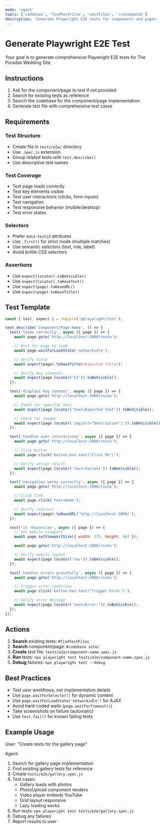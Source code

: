 ```yaml
---
mode: 'agent'
tools: ['codebase', 'findTestFiles', 'editFiles', 'runCommands']
description: 'Generate Playwright E2E tests for components and pages'
---
```


# Generate Playwright E2E Test

Your goal is to generate comprehensive Playwright E2E tests for The Poradas Wedding Site.

## Instructions

1. Ask for the component/page to test if not provided
2. Search for existing tests as reference
3. Search the codebase for the component/page implementation
4. Generate test file with comprehensive test cases

## Requirements

### Test Structure

- Create file in `tests/e2e/` directory
- Use `.spec.js` extension
- Group related tests with `test.describe()`
- Use descriptive test names

### Test Coverage

- Test page loads correctly
- Test key elements visible
- Test user interactions (clicks, form inputs)
- Test navigation
- Test responsive behavior (mobile/desktop)
- Test error states

### Selectors

- Prefer `data-testid` attributes
- Use `.first()` for strict mode (multiple matches)
- Use semantic selectors (text, role, label)
- Avoid brittle CSS selectors

### Assertions

- Use `expect(locator).toBeVisible()`
- Use `expect(locator).toHaveText()`
- Use `expect(page).toHaveURL()`
- Use `expect(page).toHaveTitle()`

## Test Template

```javascript
const { test, expect } = require('@playwright/test');

test.describe('Component/Page Name', () => {
  test('loads correctly', async ({ page }) => {
    await page.goto('http://localhost:3000/route');

    // Wait for page to load
    await page.waitForLoadState('networkidle');

    // Verify title
    await expect(page).toHaveTitle(/Expected Title/);

    // Verify key elements
    await expect(page.locator('h1')).toBeVisible();
  });

  test('displays key content', async ({ page }) => {
    await page.goto('http://localhost:3000/route');

    // Check for specific text
    await expect(page.locator('text=Expected Text')).toBeVisible();

    // Check for images
    await expect(page.locator('img[alt="Description"]')).toBeVisible();
  });

  test('handles user interactions', async ({ page }) => {
    await page.goto('http://localhost:3000/route');

    // Click button
    await page.click('button:has-text("Click Me")');

    // Verify action result
    await expect(page.locator('text=Success')).toBeVisible();
  });

  test('navigation works correctly', async ({ page }) => {
    await page.goto('http://localhost:3000/route');

    // Click link
    await page.click('text=Home');

    // Verify redirect
    await expect(page).toHaveURL('http://localhost:3000/');
  });

  test('is responsive', async ({ page }) => {
    // Set mobile viewport
    await page.setViewportSize({ width: 375, height: 667 });

    await page.goto('http://localhost:3000/route');

    // Verify mobile layout
    await expect(page.locator('nav')).toBeVisible();
  });

  test('handles errors gracefully', async ({ page }) => {
    await page.goto('http://localhost:3000/route');

    // Trigger error condition
    await page.click('button:has-text("Trigger Error")');

    // Verify error message
    await expect(page.locator('text=Error:')).toBeVisible();
  });
});
```

## Actions

1. **Search** existing tests: `#findTestFiles`
2. **Search** component/page: `#codebase site/`
3. **Create** test file: `tests/e2e/component-name.spec.js`
4. **Run** tests: `npx playwright test tests/e2e/component-name.spec.js`
5. **Debug** failures: `npx playwright test --debug`

## Best Practices

- Test user workflows, not implementation details
- Use `page.waitForSelector()` for dynamic content
- Use `page.waitForLoadState('networkidle')` for AJAX
- Avoid hard-coded waits (`page.waitForTimeout()`)
- Take screenshots on failure (automatic)
- Use `test.fail()` for known failing tests

## Example Usage

User: "Create tests for the gallery page"

Agent:

1. Search for gallery page implementation
2. Find existing gallery tests for reference
3. Create `tests/e2e/gallery.spec.js`
4. Test cases:
   - Gallery loads with photos
   - PhotoUpload component renders
   - Video player embeds YouTube
   - Grid layout responsive
   - Lazy loading works
5. Run tests: `npx playwright test tests/e2e/gallery.spec.js`
6. Debug any failures
7. Report results to user

